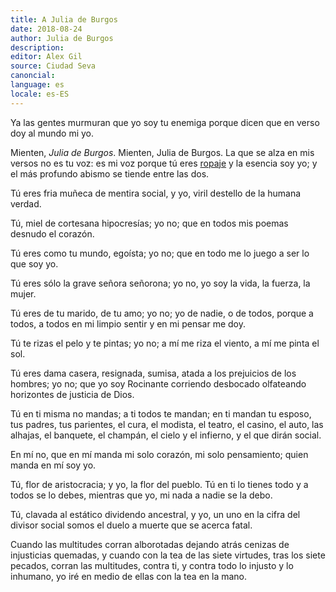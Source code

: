 ```yaml
---
title: A Julia de Burgos
date: 2018-08-24
author: Julia de Burgos
description: 
editor: Alex Gil
source: Ciudad Seva
canoncial: 
language: es
locale: es-ES
---
```


Ya las gentes murmuran que yo soy tu enemiga
porque dicen que en verso doy al mundo mi yo.

Mienten, *Julia de Burgos*. Mienten, Julia de Burgos.
La que se alza en mis versos no es tu voz: es mi voz
porque tú eres [ropaje](http://www.spanishdict.com/translate/ropaje) y la esencia soy yo; y el más
profundo abismo se tiende entre las dos.

Tú eres fria muñeca de mentira social,
y yo, viril destello de la humana verdad.

Tú, miel de cortesana hipocresías; yo no;
que en todos mis poemas desnudo el corazón.

Tú eres como tu mundo, egoísta;
yo no; que en todo me lo juego a ser lo que soy yo.

Tú eres sólo la grave señora señorona; yo no,
yo soy la vida, la fuerza, la mujer.

Tú eres de tu marido, de tu amo; yo no;
yo de nadie, o de todos, porque a todos, a
todos en mi limpio sentir y en mi pensar me doy.

Tú te rizas el pelo y te pintas; yo no;
a mí me riza el viento, a mí me pinta el sol.

Tú eres dama casera, resignada, sumisa,
atada a los prejuicios de los hombres; yo no;
que yo soy Rocinante corriendo desbocado
olfateando horizontes de justicia de Dios.

Tú en ti misma no mandas;
a ti todos te mandan; en ti mandan tu esposo, tus
padres, tus parientes, el cura, el modista,
el teatro, el casino, el auto,
las alhajas, el banquete, el champán, el cielo
y el infierno, y el que dirán social.

En mí no, que en mí manda mi solo corazón,
mi solo pensamiento; quien manda en mí soy yo.

Tú, flor de aristocracia; y yo, la flor del pueblo.
Tú en ti lo tienes todo y a todos se
lo debes, mientras que yo, mi nada a nadie se la debo.

Tú, clavada al estático dividendo ancestral,
y yo, un uno en la cifra del divisor
social somos el duelo a muerte que se acerca fatal.

Cuando las multitudes corran alborotadas
dejando atrás cenizas de injusticias quemadas,
y cuando con la tea de las siete virtudes,
tras los siete pecados, corran las multitudes,
contra ti, y contra todo lo injusto y lo inhumano,
yo iré en medio de ellas con la tea en la mano.

